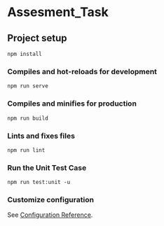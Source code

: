 # Assesment_Task

## Project setup
```
npm install
```

### Compiles and hot-reloads for development
```
npm run serve
```

### Compiles and minifies for production
```
npm run build
```

### Lints and fixes files
```
npm run lint
```

### Run the Unit Test Case
```
npm run test:unit -u
```

### Customize configuration
See [Configuration Reference](https://cli.vuejs.org/config/).
